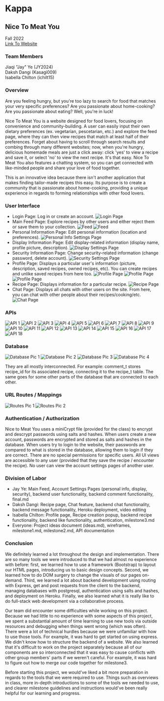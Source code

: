 # Kappa
## Nice To Meat You
Fall 2022\
[Link To Website](https://test-326.herokuapp.com/)
### Team Members
Jiaqi "Jay" Ye (JY2024)\
Daksh Dangi (Kasagi009)\
Isabella Chilton (ichilt15)

### Overview

Are you feeling hungry, but you're too lazy to search for food that matches your very specific preferences? Are you passionate about home-cooking? Are you passionate about eating? Well, you're in luck!

Nice To Meat You is a website designed for food lovers, focusing on convenience and community-building. A user can easily input their own dietary preferences (ex. vegetarian, pescetarian, etc.) and explore the feed page, where they can then view recipes that match at least half of their preferences. Forget about having to scroll through search results and combing through many different websites; now, when you're hungry, delicious homemade meals are just a click away: click 'yes' to view a recipe and save it, or select 'no' to view the next recipe. It's that easy. Nice To Meat You also features a chatting system, so you can get connected with like-minded people and share your love of food together.

This is an innovative idea because there isn't another application that makes finding tailor-made recipes this easy. Its purpose is to create a community that is passionate about home-cooking, providing a unique experience in regards to forming relationships with other food lovers.


### User Interface
- Login Page: Log in or create an account.
![Login Page](uiPics/login.png)
- Main Feed Page: Explore recipes by other users and either reject them or save them to your collection.
![Feed](uiPics/feed1.png)
![Feed](uiPics/feed2.png)
- Personal Information Page: Edit personal information (location and preferences).
![Personal Info Settings Page](uiPics/info.png)
- Display Information Page: Edit display-related information (display name, profile picture, description).
![Display Settings Page](uiPics/display.png)
- Security Information Page: Change security-related information (change password, delete account).
![Security Settings Page](uiPics/security.png)
- Profile Page: Displays a particular user's information (picture, description, saved recipes, owned recipes, etc). You can create recipes and unlike saved recipes from here too.
![Profile Page](uiPics/profile1.png)
![Profile Page](uiPics/profile2.png)
![Profile Page](uiPics/profile3.png)
- Recipe Page: Displays information for a particular recipe.
![Recipe Page](uiPics/recipe.png)
- Chat Page: Displays all chats with other users on the site. From here, you can chat with other people about their recipes/cooking/etc.
![Chat Page](uiPics/chat.png)

### APIs

![API 1](apiDocs/api1.png)
![API 2](apiDocs/api2.png)
![API 3](apiDocs/api3.png)
![API 4](apiDocs/api4.png)
![API 5](apiDocs/api5.png)
![API 6](apiDocs/api6.png)
![API 7](apiDocs/api7.png)
![API 8](apiDocs/api8.png)
![API 9](apiDocs/api9.png)
![API 10](apiDocs/api10.png)
![API 11](apiDocs/api11.png)
![API 12](apiDocs/api12.png)
![API 13](apiDocs/api13.png)
![API 14](apiDocs/api14.png)
![API 15](apiDocs/api15.png)
![API 16](apiDocs/api16.png)
![API 17](apiDocs/api17.png)
![API 18](apiDocs/api18.png)

### Database

![Database Pic 1](dbPics/db1.png)
![Database Pic 2](dbPics/db2.png)
![Database Pic 3](dbPics/db3.png)
![Database Pic 4](dbPics/db4.png)

They are all mostly interconnected. For example: comment_t stores recipe_id for its associated recipe, connecting it to the recipe_t table. The same goes for some other parts of the database that are connected to each other.

### URL Routes / Mappings

![Routes Pic 1](routesPics/routes1.png)
![Routes Pic 2](routesPics/routes2.png)

### Authentication / Authorization
Nice to Meat You uses a miniCrypt file (provided for the class) to encrypt and descrypt passwords using salts and hashes.
When users create a new account, passwords are encrypted and stored as salts and hashes in the database.
When users try to login to the website, their passwords are compared to what is stored in the database, allowing them to login if they are correct.
There are no special permissions for specific users. All UI views are accessible to any user (provided that they save the recipe / encounter the recipe). No user can view the account settings pages of another user.

### Division of Labor
- Jay Ye: Main Feed, Account Settings Pages (personal info, display, security), backend user functionality, backend comment functionality, final.md
- Daksh Dangi: Recipe page, Chat feature, backend chat functionality, backend message functionality, Heroku deployment, video editing
- Isabella Chilton: Profile page, Recipe creation popup, backend recipe functionality, backend like functionality, authentication, milestone3.md
- Everyone: Project ideas document (ideas.md), wireframes, milestone1.md, milestone2.md, API documentation

### Conclusion
We definitely learned a lot throughout the design and implementation. There are so many tools we were introduced to that we had almost no experience with before: first, we learned how to use a framework (Bootstrap) to layout our HTML pages, introducing us to basic design concepts. Second, we learned how to do DOM surgery to change the visuals of our pages on-demand. Third, we learned a lot about backend development using routing with Express, get and post requests from the client to the backend, managing databases with postgresql, authentication using salts and hashes, and deployment on Heroku. Finally, we also learned what it is really like to do full-stack web development via a collaborative process.

Our team did encounter some difficulties while working on this project. Because we had little to no experience with some aspects of this project, we spent a substantial amount of time learning to use new tools via outside resources and debugging when things went wrong (which was often). There were a lot of technical hurdles because we were unfamiliar with how to use those tools. For example, it was hard to get started on using express. We didn't know how to structure the backend of a website. We also learned that it's difficult to work on the project separately because all of our components are so interconnected that it was easy to cause conflicts with other group members' parts if we weren't careful. For example, it was hard to figure out how to merge our code together for milestone3.

Before starting this project, we would've liked a bit more preparation in regards to the tools that we were required to use. Things such as overviews in class, more in-depth introductions to some of the tools we needed to use, and clearer milestone guidelines and instructions would've been really helpful for our learning and progress. 
